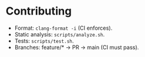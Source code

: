# Contributing
- Format: `clang-format -i` (CI enforces).
- Static analysis: `scripts/analyze.sh`.
- Tests: `scripts/test.sh`.
- Branches: feature/* -> PR -> main (CI must pass).

